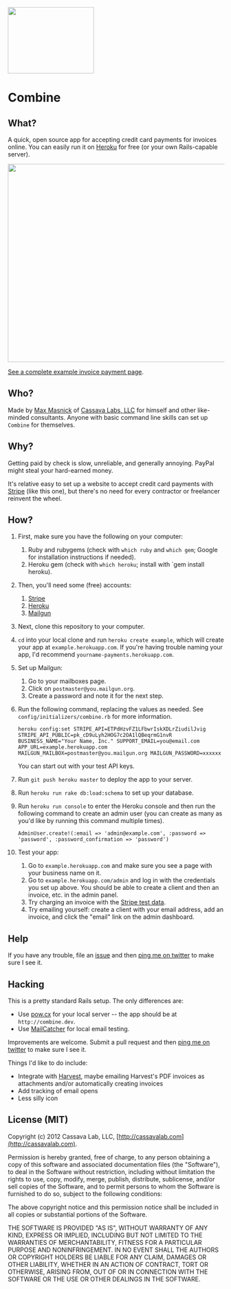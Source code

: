 <img src="https://dl.dropbox.com/u/634/permanent/combine/combine.gif" width="200" height="154">

Combine
=======

What?
-----

A quick, open source app for accepting credit card payments for invoices online.
You can easily run it on [Heroku] for free (or your own Rails-capable server).

<img src="https://dl.dropbox.com/u/634/permanent/combine/example.png" width="600" height="460">

[See a complete example invoice payment page](https://dl.dropbox.com/u/634/permanent/combine/example/index.html).

Who?
----

Made by [Max Masnick] of [Cassava Labs, LLC] for himself and other like-minded consultants.
Anyone with basic command line skills can set up `Combine` for themselves.

Why?
----

Getting paid by check is slow, unreliable, and generally annoying. PayPal might
steal your hard-earned money.

It's relative easy to set up a website to accept credit card payments with [Stripe]
(like this one), but there's no need for every contractor or freelancer reinvent the
wheel.

How?
---

1.  First, make sure you have the following on your computer:

    1. Ruby and rubygems (check with `which ruby` and `which gem`; Google for installation instructions if needed).
    2. Heroku gem (check with `which heroku`; install with `gem install heroku).

2.  Then, you'll need some (free) accounts:

    1. [Stripe]
    2. [Heroku]
    3. [Mailgun]

3.  Next, clone this repository to your computer.

4.  `cd` into your local clone and run `heroku create example`, which will create your app at `example.herokuapp.com`. If you're having trouble naming your app, I'd recommend `yourname-payments.herokuapp.com`.

5.  Set up Mailgun:

    1. Go to your mailboxes page.
    2. Click on `postmaster@you.mailgun.org`.
    3. Create a password and note it for the next step.

6.  Run the following command, replacing the values as needed. See `config/initializers/combine.rb` for more information.

        heroku config:set STRIPE_API=ETPdHzvFZ1LFbwrIskXDLrZiudilJvig STRIPE_API_PUBLIC=pk_cD9uLyh2HOG7c2OA1lQBeqrmG1nvR BUSINESS_NAME="Your Name, Inc." SUPPORT_EMAIL=you@email.com APP_URL=example.herokuapp.com MAILGUN_MAILBOX=postmaster@you.mailgun.org MAILGUN_PASSWORD=xxxxxx

    You can start out with your test API keys.

6.  Run `git push heroku master` to deploy the app to your server.

7.  Run `heroku run rake db:load:schema` to set up your database.

8.  Run `heroku run console` to enter the Heroku console and then run the following command to create an admin user (you can create as many as you'd like by running this command multiple times).

        AdminUser.create!(:email => 'admin@example.com', :password => 'password', :password_confirmation => 'password')

9.  Test your app:

    1. Go to `example.herokuapp.com` and make sure you see a page with your business name on it.
    2. Go to `example.herokuapp.com/admin` and log in with the credentials you set up above. You should be able to create a client and then an invoice, etc. in the admin panel.
    3. Try charging an invoice with the [Stripe test data](https://stripe.com/docs/testing).
    4. Try emailing yourself: create a client with your email address, add an invoice, and click the "email" link on the admin dashboard.

Help
----

If you have any trouble, file an [issue](https://github.com/masnick/combine/issues) and then [ping me on twitter](https://twitter.com/masnick) to make sure I see it.


Hacking
-------

This is a pretty standard Rails setup. The only differences are:

- Use [pow.cx](http://pow.cx) for your local server -- the app should be at `http://combine.dev`.
- Use [MailCatcher](http://mailcatcher.me/) for local email testing.

Improvements are welcome. Submit a pull request and then [ping me on twitter](https://twitter.com/masnick) to make sure I see it.

Things I'd like to do include:

- Integrate with [Harvest], maybe emailing Harvest's PDF invoices as attachments and/or automatically creating invoices
- Add tracking of email opens
- Less silly icon

[Cassava Labs, LLC]: http://cassavalabs.com
[Max Masnick]: http://www.maxmasnick.com
[Harvest]: http://getharvest.com
[Stripe]: http://stripe.com
[Mailgun]: http://mailgun.com
[Heroku]: http://heroku.com

License (MIT)
-------------

Copyright (c) 2012 Cassava Lab, LLC, [http://cassavalab.com](http://cassavalab.com).

Permission is hereby granted, free of charge, to any person obtaining
a copy of this software and associated documentation files (the
"Software"), to deal in the Software without restriction, including
without limitation the rights to use, copy, modify, merge, publish,
distribute, sublicense, and/or sell copies of the Software, and to
permit persons to whom the Software is furnished to do so, subject to
the following conditions:

The above copyright notice and this permission notice shall be
included in all copies or substantial portions of the Software.

THE SOFTWARE IS PROVIDED "AS IS", WITHOUT WARRANTY OF ANY KIND,
EXPRESS OR IMPLIED, INCLUDING BUT NOT LIMITED TO THE WARRANTIES OF
MERCHANTABILITY, FITNESS FOR A PARTICULAR PURPOSE AND
NONINFRINGEMENT. IN NO EVENT SHALL THE AUTHORS OR COPYRIGHT HOLDERS BE
LIABLE FOR ANY CLAIM, DAMAGES OR OTHER LIABILITY, WHETHER IN AN ACTION
OF CONTRACT, TORT OR OTHERWISE, ARISING FROM, OUT OF OR IN CONNECTION
WITH THE SOFTWARE OR THE USE OR OTHER DEALINGS IN THE SOFTWARE.